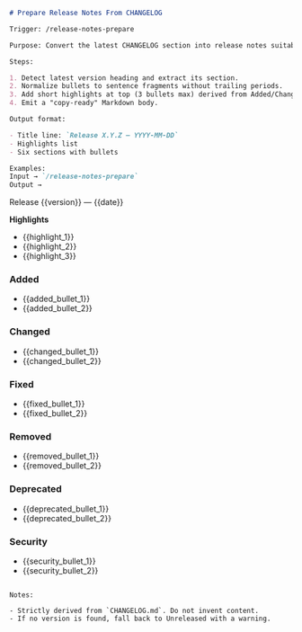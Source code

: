 ```md
# Prepare Release Notes From CHANGELOG

Trigger: /release-notes-prepare

Purpose: Convert the latest CHANGELOG section into release notes suitable for GitHub Releases with the six-section layout.

Steps:

1. Detect latest version heading and extract its section.
2. Normalize bullets to sentence fragments without trailing periods.
3. Add short highlights at top (3 bullets max) derived from Added/Changed.
4. Emit a "copy-ready" Markdown body.

Output format:

- Title line: `Release X.Y.Z — YYYY-MM-DD`
- Highlights list
- Six sections with bullets

Examples:
Input → `/release-notes-prepare`
Output →

```
Release {{version}} — {{date}}

**Highlights**
- {{highlight_1}}
- {{highlight_2}}
- {{highlight_3}}

### Added
- {{added_bullet_1}}
- {{added_bullet_2}}

### Changed
- {{changed_bullet_1}}
- {{changed_bullet_2}}

### Fixed
- {{fixed_bullet_1}}
- {{fixed_bullet_2}}

### Removed
- {{removed_bullet_1}}
- {{removed_bullet_2}}

### Deprecated
- {{deprecated_bullet_1}}
- {{deprecated_bullet_2}}

### Security
- {{security_bullet_1}}
- {{security_bullet_2}}
```

Notes:

- Strictly derived from `CHANGELOG.md`. Do not invent content.
- If no version is found, fall back to Unreleased with a warning.
```
